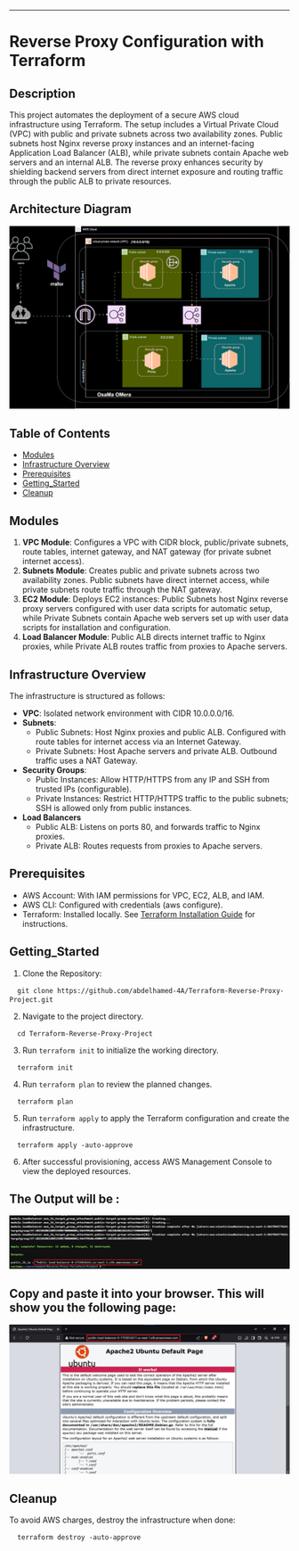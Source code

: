 ---

# Reverse Proxy Configuration with Terraform

## Description
This project automates the deployment of a secure AWS cloud infrastructure using Terraform. The setup includes a Virtual Private Cloud (VPC) with public and private subnets across two availability zones. Public subnets host Nginx reverse proxy instances and an internet-facing Application Load Balancer (ALB), while private subnets contain Apache web servers and an internal ALB. The reverse proxy enhances security by shielding backend servers from direct internet exposure and routing traffic through the public ALB to private resources.
## Architecture Diagram
![](ScreenShots/aws_terraform.drawio.svg)

## Table of Contents
- [Modules](#modules)
- [Infrastructure Overview](#infrastructure-overview)
- [Prerequisites](#prerequisites)
- [Getting_Started](#Getting_Started)
- [Cleanup](#Cleanup)


## Modules
1. **VPC Module**: Configures a VPC with CIDR block, public/private subnets, route tables, internet gateway, and NAT gateway (for private subnet internet access).
2. **Subnets Module**: Creates public and private subnets across two availability zones. Public subnets have direct internet access, while private subnets route traffic through the NAT gateway.
3. **EC2 Module**: Deploys EC2 instances: Public Subnets host Nginx reverse proxy servers configured with user data scripts for automatic setup, while Private Subnets contain Apache web servers set up with user data scripts for installation and configuration.
4. **Load Balancer Module**: Public ALB directs internet traffic to Nginx proxies, while Private ALB routes traffic from proxies to Apache servers.

## Infrastructure Overview
The infrastructure is structured as follows:

- **VPC**: Isolated network environment with CIDR 10.0.0.0/16.
- **Subnets**:
  - Public Subnets: Host Nginx proxies and public ALB. Configured with route tables for internet access via an Internet Gateway.
  - Private Subnets: Host Apache servers and private ALB. Outbound traffic uses a NAT Gateway.
- **Security Groups**:
  - Public Instances: Allow HTTP/HTTPS from any IP and SSH from trusted IPs (configurable).
  - Private Instances: Restrict HTTP/HTTPS traffic to the public subnets; SSH is allowed only from public instances.
- **Load Balancers**
  - Public ALB: Listens on ports 80, and forwards traffic to Nginx proxies.
  - Private ALB: Routes requests from proxies to Apache servers.

## Prerequisites
- AWS Account: With IAM permissions for VPC, EC2, ALB, and IAM.
- AWS CLI: Configured with credentials (aws configure).
- Terraform: Installed locally. See [Terraform Installation Guide](https://learn.hashicorp.com/tutorials/terraform/install-cli) for instructions.

## Getting_Started
1. Clone the Repository:
  ```
    git clone https://github.com/abdelhamed-4A/Terraform-Reverse-Proxy-Project.git
  ```
2. Navigate to the project directory.
  ```
    cd Terraform-Reverse-Proxy-Project
  ```
3. Run `terraform init` to initialize the working directory.
  ```
    terraform init
  ```
4. Run `terraform plan` to review the planned changes.
  ```
    terraform plan
  ```
5. Run `terraform apply` to apply the Terraform configuration and create the infrastructure.
  ```
    terraform apply -auto-approve
  ```
6. After successful provisioning, access AWS Management Console to view the deployed resources.

## The Output will be :

![](ScreenShots/public_lb_dns.jpg)

## Copy and paste it into your browser. This will show you the following page:

![](ScreenShots/apache.jpg)


## Cleanup
To avoid AWS charges, destroy the infrastructure when done:
  ```
    terraform destroy -auto-approve
  ```
